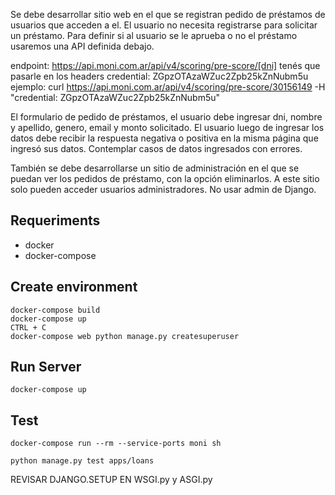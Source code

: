 Se debe desarrollar sitio web en el que se registran pedido de préstamos de usuarios que acceden a el.
El usuario no necesita registrarse para solicitar un préstamo.
Para definir si al usuario se le aprueba o no el préstamo usaremos una API definida debajo.

endpoint: https://api.moni.com.ar/api/v4/scoring/pre-score/[dni]
tenés que pasarle en los headers credential: ZGpzOTAzaWZuc2Zpb25kZnNubm5u
ejemplo: curl https://api.moni.com.ar/api/v4/scoring/pre-score/30156149 -H "credential: ZGpzOTAzaWZuc2Zpb25kZnNubm5u"

El formulario de pedido de préstamos, el usuario debe ingresar dni, nombre y apellido, genero, email y monto solicitado.
El usuario luego de ingresar los datos debe recibir la respuesta negativa o positiva en la misma página que ingresó sus datos.
Contemplar casos de datos ingresados con errores.

También se debe desarrollarse un sitio de administración en el que se puedan ver los pedidos de préstamo, con la opción eliminarlos. A este sitio solo pueden acceder usuarios administradores. No usar admin de Django.

## Requeriments
* docker
* docker-compose

## Create environment
```
docker-compose build
docker-compose up
CTRL + C
docker-compose web python manage.py createsuperuser
```

## Run Server
```
docker-compose up
```

## Test
```
docker-compose run --rm --service-ports moni sh

python manage.py test apps/loans
```




REVISAR DJANGO.SETUP EN WSGI.py y ASGI.py